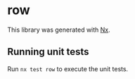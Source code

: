 # row

This library was generated with [Nx](https://nx.dev).

## Running unit tests

Run `nx test row` to execute the unit tests.
